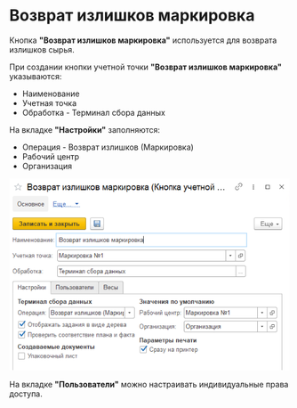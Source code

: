 # Возврат излишков маркировка

Кнопка **"Возврат излишков маркировка"** используется для возврата излишков сырья.

При создании кнопки учетной точки **"Возврат излишков маркировка"** указываются:

- Наименование
- Учетная точка
- Обработка - Терминал сбора данных

На вкладке **"Настройки"** заполняются:

- Операция - Возврат излишков (Маркировка)
- Рабочий центр
- Организация

![2](TCD.assets/2.png)

На вкладке **"Пользователи"** можно настраивать индивидуальные права доступа.
